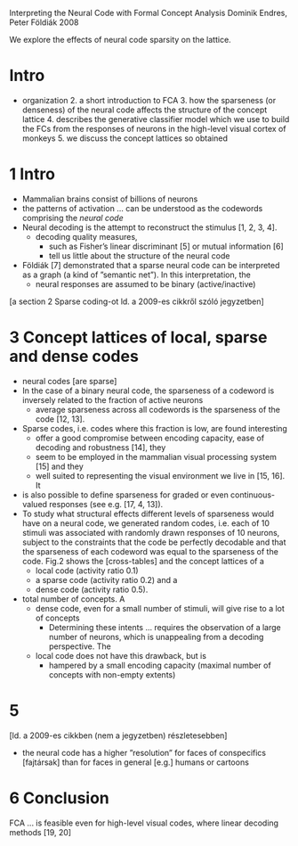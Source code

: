 Interpreting the Neural Code with Formal Concept Analysis
Dominik Endres, Peter Földiák
2008

We explore the effects of neural code sparsity on the lattice.

# Intro

* organization
  2. a short introduction to FCA
  3. how the sparseness (or denseness) of the neural code affects the structure
     of the concept lattice
  4. describes the generative classifier model which we use to build the FCs
     from the responses of neurons in the high-level visual cortex of monkeys
  5. we discuss the concept lattices so obtained

# 1 Intro

* Mammalian brains consist of billions of neurons
* the patterns of activation ... can be understood as the codewords comprising
  the _neural code_
* Neural decoding is the attempt to reconstruct the stimulus [1, 2, 3, 4].
  * decoding quality measures,
    * such as Fisher’s linear discriminant [5] or mutual information [6]
    * tell us little about the structure of the neural code
* Földiák [7] demonstrated that a sparse neural code can be interpreted as a
  graph (a kind of ”semantic net”). In this interpretation, the
  * neural responses are assumed to be binary (active/inactive)

[a section 2 Sparse coding-ot ld. a 2009-es cikkről szóló jegyzetben]

# 3 Concept lattices of local, sparse and dense codes

* neural codes [are sparse]
* In the case of a binary neural code, the
  sparseness of a codeword is inversely related
  to the fraction of active neurons
  * average sparseness across all codewords is the sparseness of the code
  [12, 13].
* Sparse codes, i.e. codes where this fraction is low, are found interesting
  * offer a good compromise between
    encoding capacity, ease of decoding and robustness [14], they
  * seem to be employed in the mammalian visual processing system [15] and they
  * well suited to representing the visual environment we live in [15, 16].  It
* is also possible to define sparseness for graded or even continuous-valued
  responses (see e.g.  [17, 4, 13]).
* To study what structural effects different levels of sparseness would have on
  a neural code, we generated random codes,
  i.e.  each of 10 stimuli was associated with randomly drawn responses of 10
  neurons, subject to the constraints that the code be perfectly decodable and
  that the sparseness of each codeword was equal to the sparseness of the code.
  Fig.2 shows the [cross-tables] and the concept lattices of a
    * local code (activity ratio 0.1)
    * a sparse code (activity ratio 0.2) and a
    * dense code (activity ratio 0.5).
* total number of concepts. A
  * dense code, even for a small number of stimuli, will give rise to a lot of
    concepts
    * Determining these intents ... requires the observation of a large number
      of neurons, which is unappealing from a decoding perspective.  The
  * local code does not have this drawback, but is
    * hampered by a small encoding capacity
      (maximal number of concepts with non-empty extents)

# 5

[ld. a 2009-es cikkben (nem a jegyzetben) részletesebben]

* the neural code has a higher ”resolution” for faces of conspecifics
  [fajtársak] than for faces in general [e.g.] humans or cartoons

# 6 Conclusion

FCA ... is feasible even for high-level visual codes, where linear decoding
methods [19, 20]
